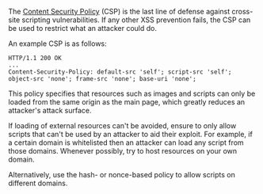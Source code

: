 The [Content Security Policy](obsidian://open?vault=security-notes&file=Offensive%20Security%2FWeb%20Application%20Security%2FClient-side%20Vulnerabilities%2FCross-Site%20Scripting%2FContent%20Security%20Policy%2FIntroduction) (CSP) is the last line of defense against cross-site scripting vulnerabilities. If any other XSS prevention fails, the CSP can be used to restrict what an attacker could do.

An example CSP is as follows:
```http
HTTP/1.1 200 OK
...
Content-Security-Policy: default-src 'self'; script-src 'self'; object-src 'none'; frame-src 'none'; base-uri 'none';
```
This policy specifies that resources such as images and scripts can only be loaded from the same origin as the main page, which greatly reduces an attacker's attack surface.

If loading of external resources can't be avoided, ensure to only allow scripts that can't be used by an attacker to aid their exploit. For example, if a certain domain is whitelisted then an attacker can load any script from those domains. Whenever possibly, try to host resources on your own domain.

Alternatively, use the hash- or nonce-based policy to allow scripts on different domains.